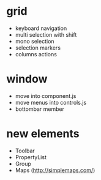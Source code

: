 
# grid #
- keyboard navigation
- multi selection with shift
- mono selection
- selection markers
- columns actions

# window #
- move into component.js
- move menus into controls.js
- bottombar member

# new elements #
- Toolbar
- PropertyList
- Group
- Maps (http://simplemaps.com/)